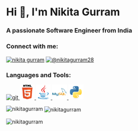 <h1 align="left">Hi 👋, I'm Nikita Gurram</h1>
<h3 align="left">A passionate Software Engineer from India</h3>

<h3 align="left">Connect with me:</h3>
<p align="left">
<a href="https://linkedin.com/in/nikita gurram" target="blank"><img align="center" src="https://raw.githubusercontent.com/rahuldkjain/github-profile-readme-generator/master/src/images/icons/Social/linked-in-alt.svg" alt="nikita gurram" height="30" width="40" /></a>
<a href="https://www.hackerrank.com/@nikitagurram28" target="blank"><img align="center" src="https://raw.githubusercontent.com/rahuldkjain/github-profile-readme-generator/master/src/images/icons/Social/hackerrank.svg" alt="@nikitagurram28" height="30" width="40" /></a>
</p>

<h3 align="left">Languages and Tools:</h3>
<p align="left">  <a href="https://git-scm.com/" target="_blank" rel="noreferrer"> <img src="https://www.vectorlogo.zone/logos/git-scm/git-scm-icon.svg" alt="git" width="40" height="40"/> </a> <a href="https://www.w3.org/html/" target="_blank" rel="noreferrer"> <img src="https://raw.githubusercontent.com/devicons/devicon/master/icons/html5/html5-original-wordmark.svg" alt="html5" width="40" height="40"/> </a> <a href="https://www.java.com" target="_blank" rel="noreferrer"> <img src="https://raw.githubusercontent.com/devicons/devicon/master/icons/java/java-original.svg" alt="java" width="40" height="40"/> </a> <a href="https://www.mysql.com/" target="_blank" rel="noreferrer"> <img src="https://raw.githubusercontent.com/devicons/devicon/master/icons/mysql/mysql-original-wordmark.svg" alt="mysql" width="40" height="40"/> </a> <a href="https://www.python.org" target="_blank" rel="noreferrer"> <img src="https://raw.githubusercontent.com/devicons/devicon/master/icons/python/python-original.svg" alt="python" width="40" height="40"/> </a> 
<p><img align="left" src="https://github-readme-stats.vercel.app/api/top-langs?username=nikitagurram&show_icons=true&locale=en&layout=compact" alt="nikitagurram" /></p>

<p>&nbsp;<img align="center" src="https://github-readme-stats.vercel.app/api?username=nikitagurram&show_icons=true&locale=en" alt="nikitagurram" /></p>

<p><img align="center" src="https://github-readme-streak-stats.herokuapp.com/?user=nikitagurram&" alt="nikitagurram" /></p>
